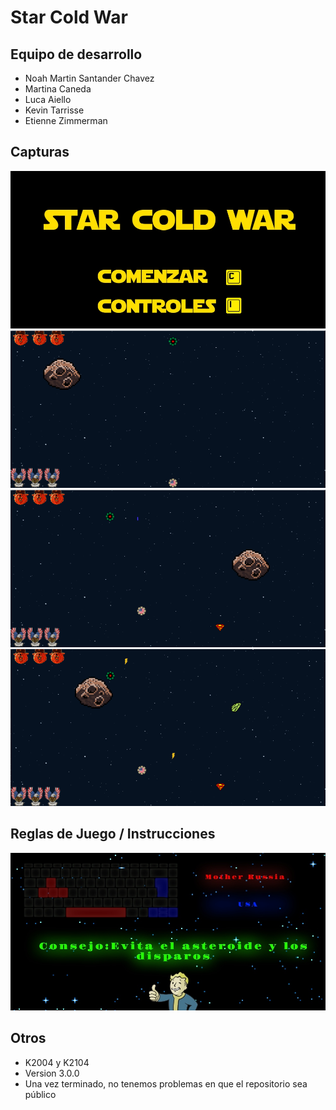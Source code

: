 # Star Cold War

## Equipo de desarrollo

- Noah Martin Santander Chavez
- Martina Caneda
- Luca Aiello
- Kevin Tarrisse
- Etienne Zimmerman

## Capturas

![PantallaComienzo](./assets/menu.jpg)
![Juego](./assets/screenshots/capturaJuego.png)
![JuegoDisparo](./assets/screenshots/capturaJuegoDisparo.png)
![JuegoPowerUp](./assets/screenshots/capturaJuegoPowerUps.png)

## Reglas de Juego / Instrucciones

![ControlesInstrucciones](./assets/screenshots/controlesInstrucciones.jpg)


## Otros

- K2004 y K2104
- Version 3.0.0
- Una vez terminado, no tenemos problemas en que el repositorio sea público 
